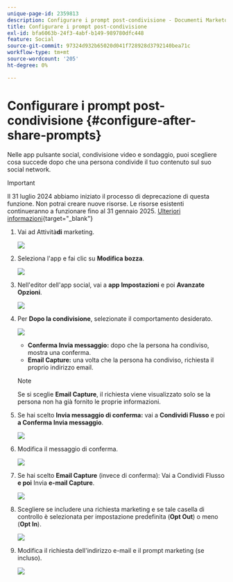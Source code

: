 ```yaml
---
unique-page-id: 2359813
description: Configurare i prompt post-condivisione - Documenti Marketo - Documentazione prodotto
title: Configurare i prompt post-condivisione
exl-id: bfa6063b-24f3-4abf-b149-989780dfc448
feature: Social
source-git-commit: 97324d932b65020d041f728928d3792140bea71c
workflow-type: tm+mt
source-wordcount: '205'
ht-degree: 0%

---
```


# Configurare i prompt post-condivisione {#configure-after-share-prompts}

Nelle app pulsante social, condivisione video e sondaggio, puoi scegliere cosa succede dopo che una persona condivide il tuo contenuto sul suo social network.

>[!IMPORTANT]
>
>Il 31 luglio 2024 abbiamo iniziato il processo di deprecazione di questa funzione. Non potrai creare nuove risorse. Le risorse esistenti continueranno a funzionare fino al 31 gennaio 2025. [Ulteriori informazioni](https://nation.marketo.com/t5/employee-blogs/marketo-engage-social-features-deprecation/ba-p/351977){target="_blank"}

1. Vai ad Attività&#x200B;**di** marketing.

   ![](assets/ma.png)

1. Seleziona l&#39;app e fai clic su **Modifica bozza**.

   ![](assets/image2015-4-21-12-3a1-3a11.png)

1. Nell&#39;editor dell&#39;app social, vai a **app Impostazioni** e poi **Avanzate Opzioni**.

   ![](assets/image2015-4-21-12-3a10-3a54.png)

1. Per **Dopo la condivisione**, selezionate il comportamento desiderato.

   ![](assets/image2015-4-21-12-3a18-3a32.png)

   * **Conferma Invia messaggio:** dopo che la persona ha condiviso, mostra una conferma.
   * **Email Capture:** una volta che la persona ha condiviso, richiesta il proprio indirizzo email.

   >[!NOTE]
   >
   >Se si sceglie **Email Capture**, il richiesta viene visualizzato solo se la persona non ha già fornito le proprie informazioni.

1. Se hai scelto **Invia messaggio di conferma:** vai a **Condividi Flusso** e poi **a Conferma Invia messaggio**.

   ![](assets/image2015-4-21-12-3a26-3a10.png)

1. Modifica il messaggio di conferma.

   ![](assets/image2015-4-21-12-3a31-3a41.png)

1. Se hai scelto **Email Capture** (invece di conferma): Vai a Condividi Flusso **e poi** Invia **e-mail Capture**.

   ![](assets/image2015-4-21-12-3a46-3a15.png)

1. Scegliere se includere una richiesta marketing e se tale casella di controllo è selezionata per impostazione predefinita (**Opt Out**) o meno (**Opt In**).

   ![](assets/image2015-4-21-12-3a48-3a51.png)

1. Modifica il richiesta dell&#39;indirizzo e-mail e il prompt marketing (se incluso).

   ![](assets/image2015-4-21-12-3a52-3a49.png)
